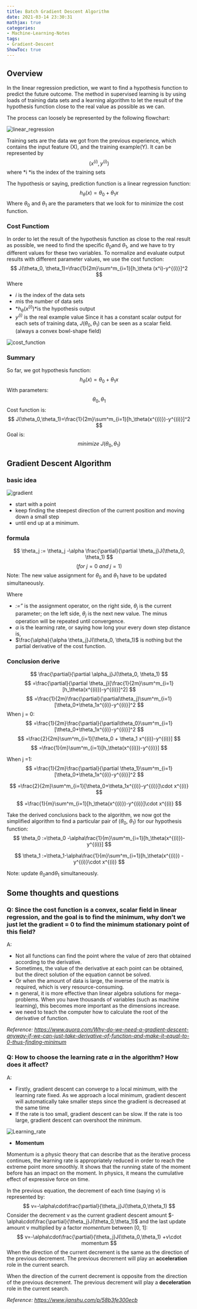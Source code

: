 ```yaml
---
title: Batch Gradient Descent Algorithm 
date: 2021-03-14 23:30:31
mathjax: true
categories:
- Machine-Learning-Notes
tags:
- Gradient-Descent
ShowToc: true
---
```


## Overview
In the linear regression prediction, we want to find a hypothesis function to predict the future outcome. The method in supervised learning is by using loads of training data sets and a learning algorithm to let the result of the hypothesis function close to the real value as possible as we can.
<!--more-->
The process can loosely be represented by the following flowchart:

![linear_regression](https://p.ipic.vip/0bji9n.png)

Training sets are the data we got from the previous experience, which contains the input feature (X), and the training example(Y). It can be represented by
$$
(x^{(i)},y^{(i)})
$$
where *i *is the index of the training sets

The hypothesis or saying, prediction function is a linear regression function:
$$
h_{\theta}(x)=\theta_0 + \theta_{1}x
$$
Where $\theta_0$ and $\theta_1$ are the parameters that we look for to minimize the cost function.

### Cost Functiom
In order to let the result of the hypothesis function as close to the real result as possible, we need to find the specific $\theta_0$and $\theta_1$, and we have to try different values for these two variables. To normalize and evaluate output results with different parameter values, we use the cost function:
$$
J(\theta_0, \theta_1)=\frac{1}{2m}\sum^m_{i=1}[h_\theta (x^i)-y^{(i)}]^2
$$
Where
- *i* is the index of the data sets
- *m*is the number of data sets
- *$h_\theta(x^{(i)})$*is the hypothesis output
- *$y^(i)$* is the real example value
Since it has a constant scalar output for each sets of training data, $J(\theta_0, \theta_1)$ can be seen as a scalar field. (always a convex bowl-shape field)

![cost_function](https://p.ipic.vip/82tyb3.png)

### Summary
So far, we got hypothesis function:
$$
h_\theta(x)=\theta_0 +\theta_1 x
$$
With parameters:
$$
\theta_0, \theta_1
$$
Cost function is:
$$
J(\theta_0,\theta_1)=\frac{1}{2m}\sum^m_{i=1}[h_\theta(x^{(i)})-y^{(i)}]^2
$$
Goal is:
$$
minimize\ J(\theta_0, \theta_1)
$$

## Gradient Descent Algorithm
### basic idea
![gradient](https://p.ipic.vip/u8trv1.png)

- start with a point
- keep finding the steepest direction of the current position and moving down a small step 
- until end up at a minimum.

### formula
$$
\theta_j := \theta_j -\alpha \frac{\partial}{\partial \theta_j}J(\theta_0, \theta_1)
$$
$$
(for\ j=0\ and\ j=1)
$$
Note: The new value assignment for $\theta_0$ and $\theta_1$ have to be updated simultaneously. 

Where 
- *:=”* is the assignment operator, on the right side, $\theta_j$ is the current parameter; on the left side, $\theta_j$ is the next new value. The minus operation will be repeated until convergence.
- $\alpha$ is the learning rate, or saying how long your every down step distance is,
- $\frac{\alpha}{\alpha \theta_j}J(\theta_0, \theta_1)$ is nothing but the partial derivative of the cost function.
### Conclusion derive
$$
\frac{\partial}{\partial \alpha_j}J(\theta_0, \theta_1)
$$
$$
=\frac{\partial}{\partial \theta_j}[\frac{1}{2m}\sum^m_{i=1}[h_\theta(x^{(i)})-y^{(i)}]^2]
$$
$$
=\frac{1}{2m}\frac{\partial}{\partial\theta_j}\sum^m_{i=1}[\theta_0+\theta_1x^{(i)}-y^{(i)}]^2
$$
When j = 0:
$$
=\frac{1}{2m}\frac{\partial}{\partial\theta_0}\sum^m_{i=1}[\theta_0+\theta_1x^{(i)}-y^{(i)}]^2
$$
$$
=\frac{2}{2m}\sum^m_{i=1}[\theta_0 + \theta_1 x^{(i)}-y^{(i)}]
$$
$$
=\frac{1}{m}\sum^m_{i=1}[h_\theta(x^{(i)})-y^{(i)}]
$$

When j =1:
$$
=\frac{1}{2m}\frac{\partial}{\partial \theta_1}\sum^m_{i=1}[\theta_0+\theta_1x^{(i)}-y^{(i)}]^2
$$

$$
=\frac{2}{2m}\sum^m_{i=1}[\theta_0+\theta_1x^{(i)}-y^{(i)}]\cdot x^{(i)}
$$

$$
=\frac{1}{m}\sum^m_{i=1}[h_\theta(x^{(i)})-y^{(i)}]\cdot x^{(i)}
$$

Take the derived conclusions back to the algorithm, we now got the simplified algorithm to find a particular pair of  ($\theta_0$, $\theta_1$) for our hypothesis function:
$$
\theta_0 :=\theta_0 -\alpha\frac{1}{m}\sum^m_{i=1}[h_\theta(x^{(i)})-y^{(i)}]
$$

$$
\theta_1 :=\theta_1-\alpha\frac{1}{m}\sum^m_{i=1}[h_\theta(x^{(i)}) - y^{(i)}\cdot x^{(i)}
$$

Note: update $\theta_0$and$\theta_1$  simultaneously.

## Some thoughts and questions

### Q: Since the cost function is a convex, scalar field in linear regression, and the goal is to find the minimum, why don’t we just let the gradient = 0 to find the minimum stationary point of this field?

A:

- Not all functions can find the point where the value of zero that obtained according to the derivative.
- Sometimes, the value of the derivative at each point can be obtained, but the direct solution of the equation cannot be solved.
- Or when the amount of data is large, the inverse of the matrix is required, which is very resource-consuming.
- n general, it is more effective than linear algebra solutions for  mega-problems. When you have thousands of variables (such as machine  learning), this becomes more important as the dimensions increase.
- we need to teach the computer how to calculate the root of the derivative of function.

*Reference: https://www.quora.com/Why-do-we-need-a-gradient-descent-anyway-if-we-can-just-take-derivative-of-function-and-make-it-equal-to-0-thus-finding-minimum*

### Q: How to choose the learning rate $\alpha$ in the algorithm? How does it affect?

A:

- Firstly, gradient descent can converge to a local minimum, with the  learning rate fixed. As we approach a local minimum, gradient descent  will automatically take smaller steps since the gradient is decreased at the same time
- If the rate is too small, gradient descent can be slow. If the rate is too large, gradient descent can overshoot the minimum.

![Learning_rate](https://p.ipic.vip/3loo6x.jpg)

- **Momentum**

Momentum is a physic theory that can describe that as the iterative  process continues, the learning rate is appropriately reduced in order  to reach the extreme point more smoothly. It shows that the running  state of the moment before has an impact on the moment. In physics, it  means the cumulative effect of expressive force on time.

In the previous equation, the decrement of each time (saying *v*) is represented by:
$$
v=-\alpha\cdot\frac{\partial}{\theta_j}J(\theta_0,\theta_1)
$$
Consider the decrement v as the current gradient descent amount $-\alpha\cdot\frac{\partial}{\theta_j}J(\theta_0,\theta_1)$  and the last update amount v  multiplied by a factor *momentum* between [0, 1]:
$$
v=-\alpha\cdot\frac{\partial}{\theta_j}J(\theta_0,\theta_1) +v\cdot momentum
$$
When the direction of the current decrement is the same as the  direction of the previous decrement. The previous decrement will play an **acceleration** role in the current search.

When the direction of the current decrement is opposite from the  direction of the previous decrement. The previous decrement will play a **deceleration** role in the current search.

*Reference: https://www.jianshu.com/p/58b3fe300ecb*

